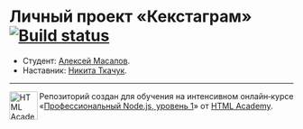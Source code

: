 # Личный проект «Кекстаграм» [![Build status][travis-image]][travis-url]

* Студент: [Алексей Масалов](https://up.htmlacademy.ru/nodejs/1/user/145057).
* Наставник: [Никита Ткачук](https://htmlacademy.ru/profile/id450211).

---

<a href="https://htmlacademy.ru/intensive/nodejs"><img align="left" width="50" height="50" alt="HTML Academy" src="https://up.htmlacademy.ru/static/img/intensive/nodejs/logo-for-github-2.png"></a>

Репозиторий создан для обучения на интенсивном онлайн‑курсе «[Профессиональный Node.js, уровень 1](https://htmlacademy.ru/intensive/nodejs)» от [HTML Academy](https://htmlacademy.ru).

[travis-image]: https://travis-ci.org/htmlacademy-nodejs/145057-kekstagram.svg?branch=master
[travis-url]: https://travis-ci.org/htmlacademy-nodejs/145057-kekstagram
